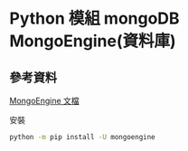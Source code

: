 # Python 模組 mongoDB MongoEngine(資料庫)

## 參考資料

[MongoEngine 文檔](https://docs.mongoengine.org/guide/querying.html)


安裝
```bash
python -m pip install -U mongoengine
```
